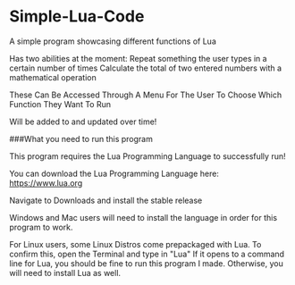 # Simple-Lua-Code
A simple program showcasing different functions of Lua

Has two abilities at the moment:
Repeat something the user types in a certain number of times
Calculate the total of two entered numbers with a mathematical operation

These Can Be Accessed Through A Menu For The User To Choose Which Function They Want To Run

Will be added to and updated over time!

###What you need to run this program

This program requires the Lua Programming Language to successfully run! 

You can download the Lua Programming Language here: https://www.lua.org 

Navigate to Downloads and install the stable release

Windows and Mac users will need to install the language in order for this program to work.

For Linux users, some Linux Distros come prepackaged with Lua. To confirm this, open the Terminal and type in "Lua"
If it opens to a command line for Lua, you should be fine to run this program I made. Otherwise, you will need to install Lua as well.
